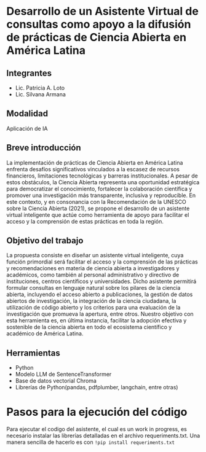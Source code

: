 # Desarrollo de un Asistente Virtual de consultas como apoyo a la difusión de prácticas de Ciencia Abierta en América Latina

## Integrantes
* Lic. Patricia A. Loto
* Lic. Silvana Armana

## Modalidad
Aplicación de IA

## Breve introducción
La implementación de prácticas de Ciencia Abierta en América Latina enfrenta desafíos significativos vinculados a la escasez de recursos financieros, limitaciones tecnológicas y barreras institucionales. A pesar de estos obstáculos, la Ciencia Abierta representa una oportunidad estratégica para democratizar el conocimiento, fortalecer la colaboración científica y promover una investigación más transparente, inclusiva y reproducible. En este contexto, y en consonancia con la Recomendación de la UNESCO sobre la Ciencia Abierta (2021), se propone el desarrollo de un asistente virtual inteligente que actúe como herramienta de apoyo para facilitar el acceso y la comprensión de estas prácticas en toda la región.

## Objetivo del trabajo
La propuesta consiste en diseñar un asistente virtual inteligente, cuya función primordial será facilitar el acceso y la comprensión de las prácticas y recomendaciones en materia de ciencia abierta a investigadores y académicos, como también al personal administrativo y directivo de instituciones, centros científicos y universidades. Dicho asistente permitirá formular consultas en lenguaje natural sobre los pilares de la ciencia abierta, incluyendo el acceso abierto a publicaciones, la gestión de datos abiertos de investigación, la integración de la ciencia ciudadana, la utilización de código abierto y los criterios para una evaluación de la investigación que promueva la apertura, entre otros. 
Nuestro objetivo con esta herramienta es, en última instancia, facilitar la adopción efectiva y sostenible de la ciencia abierta en todo el ecosistema científico y académico de América Latina.

## Herramientas
* Python
* Modelo LLM de SentenceTransformer
* Base de datos vectorial Chroma
* Librerías de Python(pandas, pdfplumber, langchain, entre otras)

# Pasos para la ejecución del código
Para ejecutar el codigo del asistente, el cual es un work in progress, es necesario instalar las librerías detalladas en el archivo requeriments.txt. Una manera sencilla de hacerlo es con ``!pip install requeriments.txt``
